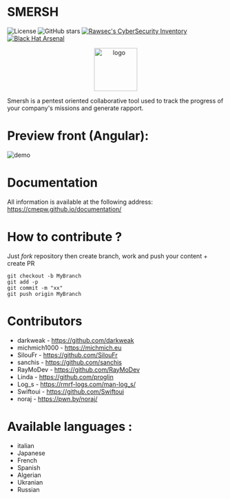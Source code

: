 # SMERSH

![License](https://img.shields.io/badge/License-MIT-darkred.svg)
![GitHub stars](https://img.shields.io/github/stars/CMEPW/Smersh)
[![Rawsec's CyberSecurity Inventory](https://inventory.raw.pm/img/badges/Rawsec-inventoried-FF5050_flat.svg)](https://inventory.raw.pm/tools.html#rawsec_cli)
[![Black Hat Arsenal](https://img.shields.io/badge/Blackhat%20Arsenal-EUROPE%202021-blue)](https://img.shields.io/badge/Blackhat%20Arsenal-EUROPE%202021-blue)

<p align="center">
<img width="100" alt="logo" src="https://raw.githubusercontent.com/CMEPW/Smersh/master/smersh-body.png">
</p>

Smersh is a pentest oriented collaborative tool used to track the progress of your company's missions and generate rapport.

# Preview front (Angular):

![demo](img/demo.gif)

# Documentation

All information is available at the following address: https://cmepw.github.io/documentation/

# How to contribute ? 

Just *fork* repository then create branch, work and push your content + create PR

``` 
git checkout -b MyBranch
git add -p 
git commit -m "xx"
git push origin MyBranch
```

# Contributors 

- darkweak - https://github.com/darkweak
- michmich1000 - https://michmich.eu
- SilouFr  - https://github.com/SilouFr
- sanchis  - https://github.com/sanchis
- RayMoDev  - https://github.com/RayMoDev
- Linda - https://github.com/proglin
- Log_s - https://rmrf-logs.com/man-log_s/
- Swiftoui - https://github.com/Swiftoui
- noraj - https://pwn.by/noraj/


# Available languages : 

- italian
- Japanese
- French
- Spanish
- Algerian
- Ukranian
- Russian
